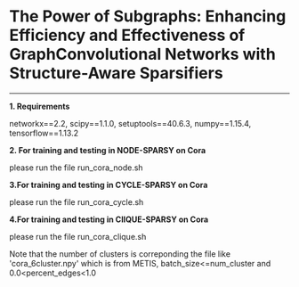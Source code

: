 # **The Power of Subgraphs: Enhancing Efficiency and Effectiveness of GraphConvolutional Networks with Structure-Aware Sparsifiers**
------------------------------------------------------------------------------------------------------------------------------------
**1. Requirements**

networkx==2.2, scipy==1.1.0, setuptools==40.6.3, numpy==1.15.4, tensorflow==1.13.2

**2. For training and testing in NODE-SPARSY on Cora**

please run the file run_cora_node.sh

**3.For training and testing in CYCLE-SPARSY on Cora**

please run the file run_cora_cycle.sh

**4.For training and testing in ClIQUE-SPARSY on Cora**

please run the file run_cora_clique.sh

Note that the number of clusters is correponding the file like 'cora_6cluster.npy' which is from METIS, batch_size<=num_cluster and 0.0<percent_edges<1.0


